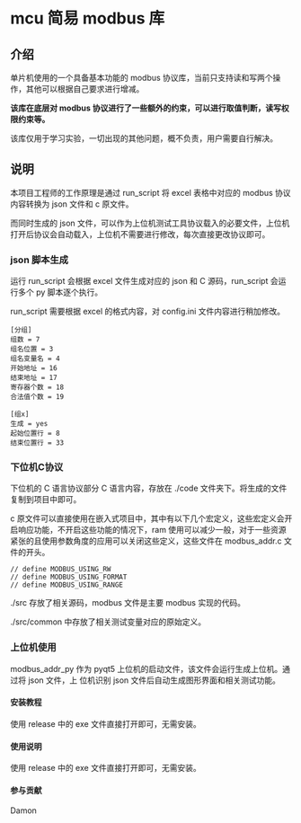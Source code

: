 # mcu 简易 modbus 库

## 介绍

单片机使用的一个具备基本功能的 modbus 协议库，当前只支持读和写两个操作，其他可以根据自己要求进行增减。

**该库在底层对 modbus 协议进行了一些额外的约束，可以进行取值判断，读写权限约束等。**

该库仅用于学习实验，一切出现的其他问题，概不负责，用户需要自行解决。

## 说明

本项目工程师的工作原理是通过 run_script 将 excel 表格中对应的 modbus 协议内容转换为 json 文件和 c 原文件。

而同时生成的 json 文件，可以作为上位机测试工具协议载入的必要文件，上位机打开后协议会自动载入，上位机不需要进行修改，每次直接更改协议即可。

### json 脚本生成

运行 run_script 会根据 excel 文件生成对应的 json 和 C 源码，run_script 会运行多个 py 脚本逐个执行。

run_script 需要根据 excel 的格式内容，对 config.ini 文件内容进行稍加修改。

```
[分组]
组数 = 7
组名位置 = 3
组名变量名 = 4
开始地址 = 16
结束地址 = 17
寄存器个数 = 18
合法值个数 = 19

[组x]
生成 = yes
起始位置行 = 8
结束位置行 = 33

```

### 下位机C协议
下位机的 C 语言协议部分 C 语言内容，存放在 ./code 文件夹下。将生成的文件复制到项目中即可。

c 原文件可以直接使用在嵌入式项目中，其中有以下几个宏定义，这些宏定义会开启响应功能，不开启这些功能的情况下，ram 使用可以减少一般，对于一些资源紧张的且使用参数角度的应用可以关闭这些定义，这些文件在 modbus_addr.c 文件的开头。

```
// define MODBUS_USING_RW
// define MODBUS_USING_FORMAT
// define MODBUS_USING_RANGE
```

./src 存放了相关源码，modbus 文件是主要 modbus 实现的代码。

./src/common 中存放了相关测试变量对应的原始定义。


### 上位机使用

modbus_addr_py 作为 pyqt5 上位机的启动文件，该文件会运行生成上位机。通过将 json 文件，上 位机识别 json 文件后自动生成图形界面和相关测试功能。



#### 安装教程

使用 release 中的 exe 文件直接打开即可，无需安装。

#### 使用说明

使用 release 中的 exe 文件直接打开即可，无需安装。


#### 参与贡献

Damon